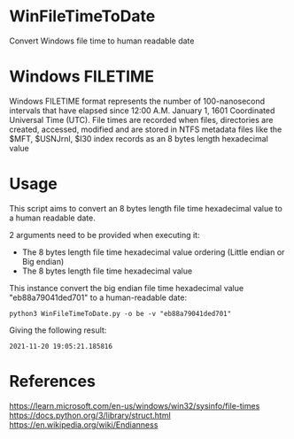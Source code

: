 # WinFileTimeToDate
Convert Windows file time to human readable date
# Windows FILETIME
Windows FILETIME format represents the number of 100-nanosecond intervals that have elapsed since 12:00 A.M. January 1, 1601 Coordinated Universal Time (UTC). File times are recorded when files, directories are created, accessed, modified and are stored in NTFS metadata files like the $MFT, $USNJrnl, $I30 index records as an 8 bytes length hexadecimal value
# Usage 
This script aims to convert an 8 bytes length file time hexadecimal value to a human readable date.

2 arguments need to be provided when executing it:

- The 8 bytes length file time hexadecimal value ordering (Little endian or Big endian)
- The 8 bytes length file time hexadecimal value

This instance convert the big endian file time hexadecimal value "eb88a79041ded701" to a human-readable date:

`python3 WinFileTimeToDate.py -o be -v "eb88a79041ded701"`

Giving the following result:

`2021-11-20 19:05:21.185816`

# References
https://learn.microsoft.com/en-us/windows/win32/sysinfo/file-times
https://docs.python.org/3/library/struct.html
https://en.wikipedia.org/wiki/Endianness